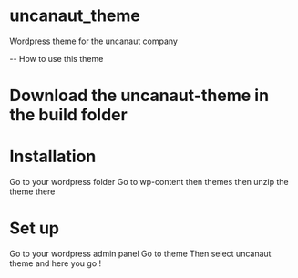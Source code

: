 # uncanaut_theme
Wordpress theme for the uncanaut company

-- How to use this theme 


# Download the uncanaut-theme in the build folder 

# Installation 

Go to your wordpress folder 
Go to wp-content then themes then unzip the theme there

# Set up

Go to your wordpress admin panel
Go to theme 
Then select uncanaut theme and here you go ! 
